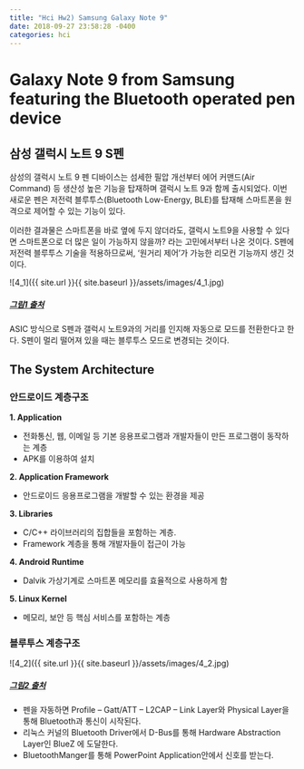 ```yaml
---
title: "Hci Hw2) Samsung Galaxy Note 9"
date: 2018-09-27 23:58:28 -0400
categories: hci
---
```

# Galaxy Note 9 from Samsung featuring the Bluetooth operated pen device

## 삼성 갤럭시 노트 9 S펜
삼성의 갤럭시 노트 9 펜 디바이스는 섬세한 필압 개선부터 에어 커맨드(Air Command) 등 생산성 높은 기능을 탑재하며 갤럭시 노트 9과 함께 출시되었다. 이번 새로운 펜은 저전력 블루투스(Bluetooth Low-Energy, BLE)를 탑재해 스마트폰을 원격으로 제어할 수 있는 기능이 있다.

이러한 결과물은 스마트폰을 바로 옆에 두지 않더라도, 갤럭시 노트9을 사용할 수 있다면 스마트폰으로 더 많은 일이 가능하지 않을까? 라는 고민에서부터 나온 것이다. S펜에 저전력 블루투스 기술을 적용하므로써, ‘원거리 제어’가 가능한 리모컨 기능까지 생긴 것이다.

![4_1]({{ site.url }}{{ site.baseurl }}/assets/images/4_1.jpg)
##### [그림1 출처](https://news.samsung.com/kr/%EC%8B%AC%EC%B8%B5%EB%B6%84%EC%84%9D-%EA%B0%A4%EB%9F%AD%EC%8B%9C-%EB%85%B8%ED%8A%B89-s%ED%8E%9C%EC%9D%98-%EC%97%B0%EA%B2%B0%EC%84%B1 "spen")

ASIC 방식으로 S펜과 갤럭시 노트9과의 거리를 인지해 자동으로 모드를 전환한다고 한다. S펜이 멀리 떨어져 있을 때는 블루투스 모드로 변경되는 것이다.


## The System Architecture
### 안드로이드 계층구조
**1.	Application**
  * 전화통신, 웹, 이메일 등 기본 응용프로그램과 개발자들이 만든 프로그램이 동작하는 계층
  * APK를 이용하여 설치
  
**2.	Application Framework**
  * 안드로이드 응용프로그램을 개발할 수 있는 환경을 제공
  
**3.	Libraries**
  * C/C++ 라이브러리의 집합들을 포함하는 계층.
  * Framework 계층을 통해 개발자들이 접근이 가능
  
**4.	Android Runtime**
  * Dalvik 가상기계로 스마트폰 메모리를 효율적으로 사용하게 함
  
**5.	Linux Kernel**
  * 메모리, 보안 등 핵심 서비스를 포함하는 계층

### 블루투스 계층구조

![4_2]({{ site.url }}{{ site.baseurl }}/assets/images/4_2.jpg)
##### [그림2 출처](https://m.blog.naver.com/PostView.nhn?blogId=s2kiess&logNo=30161797399&proxyReferer=https%3A%2F%2Fwww.google.co.kr%2F "ble")

* 펜을 자동하면 Profile – Gatt/ATT – L2CAP – Link Layer와 Physical Layer을 통해 Bluetooth과 통신이 시작된다. 
* 리눅스 커널의 Bluetooth Driver에서 D-Bus를 통해 Hardware Abstraction Layer인 BlueZ 에 도달한다. 
* BluetoothManger를 통해 PowerPoint Application안에서 신호를 받는다.

